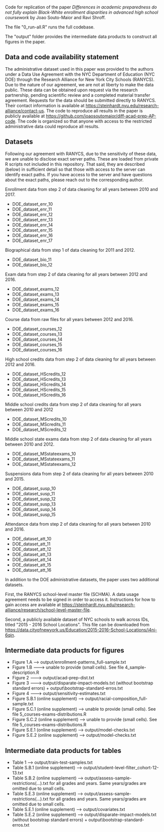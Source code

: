 Code for replication of the paper *Differences in academic preparedness do not fully explain Black-White enrollment disparities in advanced high school coursework* by Joao Souto-Maior and Ravi Shroff.

The file "0_run-all.R" runs the full codebase. 

The "output" folder provides the intermediate data products to construct all figures in the paper.

## Data and code availability statement

The administrative dataset used in this paper was provided to the authors under a Data Use Agreement with the NYC Department of Education (NYC DOE) through the Research Alliance for New York City Schools (RANYCS). Due to the nature of our agreement, we are not at liberty to make the data public. These data can be obtained upon request via the research partnership, pending scientific review and a completed material transfer agreement. Requests for the data should be submitted directly to RANYCS. Their contact information is available at https://steinhardt.nyu.edu/research-alliance/contact-us. The code to reproduce all results in the paper is publicly available at https://github.com/joaosoutomaior/diff-acad-prep-AP-code. The code is organized so that anyone with access to the restricted administrative data could reproduce all results.

## Datasets 

Following our agreement with RANYCS, due to the sensitivity of these data, we are unable to disclose exact server paths. These are loaded from private R scripts not included in this repository. That said, they are described (below) in sufficient detail so that those with access to the server can identify exact paths. If you have access to the server and have questions about the exact paths, please reach out to the corresponding author.

Enrollment data from step 2 of data cleaning for all years between 2010 and 2017.

* DOE_dataset_enr_10
* DOE_dataset_enr_11
* DOE_dataset_enr_12
* DOE_dataset_enr_13 
* DOE_dataset_enr_14 
* DOE_dataset_enr_15
* DOE_dataset_enr_16 
* DOE_dataset_enr_17

Biographical data from step 1 of data cleaning for 2011 and 2012.

* DOE_dataset_bio_11
* DOE_dataset_bio_12 

Exam data from step 2 of data cleaning for all years between 2012 and 2016.

* DOE_dataset_exams_12 
* DOE_dataset_exams_13 
* DOE_dataset_exams_14 
* DOE_dataset_exams_15 
* DOE_dataset_exams_16 

Course data from raw files for all years between 2012 and 2016.

* DOE_dataset_courses_12 
* DOE_dataset_courses_13 
* DOE_dataset_courses_14 
* DOE_dataset_courses_15 
* DOE_dataset_courses_16 

High school credits data from step 2 of data cleaning for all years between 2012 and 2016.

* DOE_dataset_HScredits_12 
* DOE_dataset_HScredits_13 
* DOE_dataset_HScredits_14 
* DOE_dataset_HScredits_15 
* DOE_dataset_HScredits_16 

Middle school credits data from step 2 of data cleaning for all years between 2010 and 2012

* DOE_dataset_MScredits_10
* DOE_dataset_MScredits_11 
* DOE_dataset_MScredits_12 

Middle school state exams data from step 2 of data cleaning for all years between 2010 and 2012.

* DOE_dataset_MSstateexams_10 
* DOE_dataset_MSstateexams_11
* DOE_dataset_MSstateexams_12 

Suspensions data from step 2 of data cleaning for all years between 2010 and 2015.

* DOE_dataset_susp_10 
* DOE_dataset_susp_11 
* DOE_dataset_susp_12 
* DOE_dataset_susp_13 
* DOE_dataset_susp_14 
* DOE_dataset_susp_15 

Attendance data from step 2 of data cleaning for all years between 2010 and 2016.

* DOE_dataset_att_10
* DOE_dataset_att_11
* DOE_dataset_att_12 
* DOE_dataset_att_13
* DOE_dataset_att_14 
* DOE_dataset_att_15
* DOE_dataset_att_16

In addition to the DOE administrative datasets, the paper uses two additional datasets. 

First, the RANYCS school-level master file (SCHMA). A data usage agreement needs to be signed in order to access it. Instructions for how to gain access are available at https://steinhardt.nyu.edu/research-alliance/research/school-level-master-file. 

Second, a publicly available dataset of NYC schools to walk across IDs, titled "2015 - 2016 School Locations". This file can be downloaded from https://data.cityofnewyork.us/Education/2015-2016-School-Locations/i4ni-6qin.

## Intermediate data products for figures

* Figure 1.A --> output/enrollment-patterns_full-sample.txt
* Figure 1.B ---> unable to provide (small cells). See file 4_sample-description.R
* Figure 2 ---> output/acad-prep-dist.txt
* Figure 3 ---> output/disparate-impact-models.txt (without bootstrap standard errors) + output\bootstrap-standard-erros.txt
* Figure 4 ---> output/sensitivity-estimates.txt
* Figure S.B.1 (online supplement) --> output/racial-composition_full-sample.txt
* Figure S.C.1 (online supplement) --> unable to provide (small cells). See file 5_courses-exams-distributions.R
* Figure S.C.2 (online supplement) --> unable to provide (small cells). See file 5_courses-exams-distributions.R
* Figure S.E.1 (online supplement) --> output/model-checks.txt
* Figure S.E.2 (online supplement) --> output/model-checks.txt

## Intermediate data products for tables

* Table 1 --> output/train-test-samples.txt
* Table S.B.1 (online supplement) --> output/student-level-filter_cohort-12-13.txt
* Table S.B.2 (online supplement) --> output/assess-sample-restrictions(...).txt for all grades and years. Same years/grades are omitted due to small cells.
* Table S.E.3 (online supplement) --> output/assess-sample-restrictions(...).txt for all grades and years. Same years/grades are omitted due to small cells.
* Table S.E.1 (online supplement) --> output/covariates.txt
* Table S.E.2 (online supplement) --> output/disparate-impact-models.txt (without bootstrap standard errors) + output\bootstrap-standard-erros.txt



